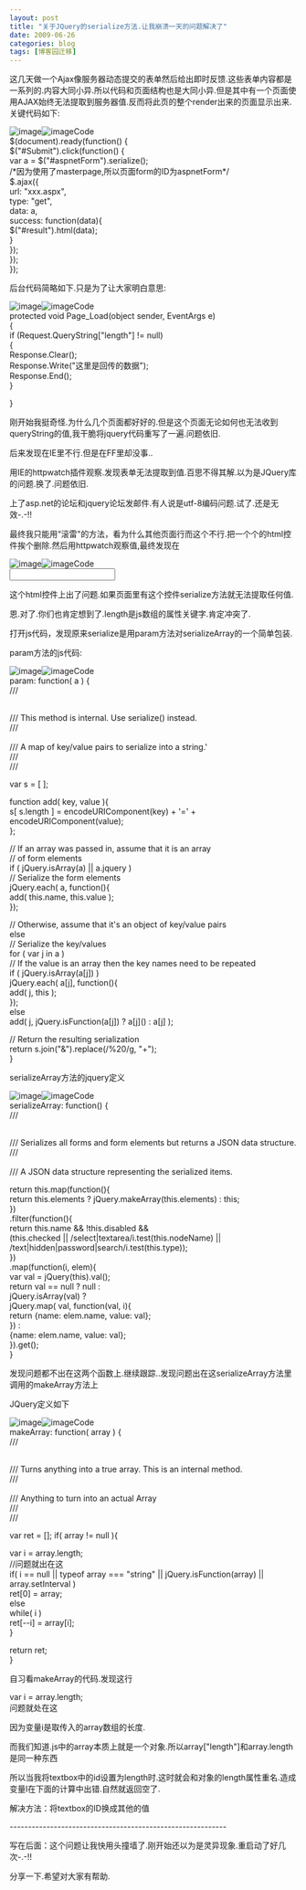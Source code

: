 ```yaml
---
layout: post
title: "关于JQuery的serialize方法.让我崩溃一天的问题解决了"
date: 2009-06-26
categories: blog
tags: [博客园迁移]
---
```


这几天做一个Ajax像服务器动态提交的表单然后给出即时反馈.这些表单内容都是一系列的.内容大同小异.所以代码和页面结构也是大同小异.但是其中有一个页面使用AJAX始终无法提取到服务器值.反而将此页的整个render出来的页面显示出来.关键代码如下:

![image](https://cdn.jsdelivr.net/gh/careyson/careyson.github.io@main/assets/images/2009-06-26-jquery-serialize/jquery-serialize-ContractedBlock.gif)![image](https://cdn.jsdelivr.net/gh/careyson/careyson.github.io@main/assets/images/2009-06-26-jquery-serialize/jquery-serialize-ExpandedBlockStart.gif)Code  
$\(document\).ready\(function\(\) \{  
$\("\#Submit"\).click\(function\(\) \{  
var a = $\("\#aspnetForm"\).serialize\(\);  
/\*因为使用了masterpage,所以页面form的ID为aspnetForm\*/  
$.ajax\(\{  
url: "xxx.aspx",  
type: "get",  
data: a,  
success: function\(data\)\{  
$\("\#result"\).html\(data\);  
\}  
\}\);  
\}\);  
\}\);  


后台代码简略如下.只是为了让大家明白意思:

![image](https://cdn.jsdelivr.net/gh/careyson/careyson.github.io@main/assets/images/2009-06-26-jquery-serialize/jquery-serialize-ContractedBlock.gif)![image](https://cdn.jsdelivr.net/gh/careyson/careyson.github.io@main/assets/images/2009-06-26-jquery-serialize/jquery-serialize-ExpandedBlockStart.gif)Code  
protected void Page\_Load\(object sender, EventArgs e\)  
\{  
if \(Request.QueryString\["length"\] \!= null\)  
\{  
Response.Clear\(\);  
Response.Write\("这里是回传的数据"\);  
Response.End\(\);  
\}  
  
\}

刚开始我挺奇怪.为什么几个页面都好好的.但是这个页面无论如何也无法收到queryString的值,我干脆将jquery代码重写了一遍.问题依旧.

后来发现在IE里不行.但是在FF里却没事..

用IE的httpwatch插件观察.发现表单无法提取到值.百思不得其解.以为是JQuery库的问题.换了.问题依旧.

上了asp.net的论坛和jquery论坛发邮件.有人说是utf-8编码问题.试了.还是无效-.-\!\!

最终我只能用“滚雷"的方法，看为什么其他页面行而这个不行.把一个个的html控件挨个删除.然后用httpwatch观察值,最终发现在

![image](https://cdn.jsdelivr.net/gh/careyson/careyson.github.io@main/assets/images/2009-06-26-jquery-serialize/jquery-serialize-ContractedBlock.gif)![image](https://cdn.jsdelivr.net/gh/careyson/careyson.github.io@main/assets/images/2009-06-26-jquery-serialize/jquery-serialize-ExpandedBlockStart.gif)Code  
<input id="length" type="text" class="txt" name="length" />  


这个html控件上出了问题.如果页面里有这个控件serialize方法就无法提取任何值.

恩.对了.你们也肯定想到了.length是js数组的属性关键字.肯定冲突了.

打开js代码，发现原来serialize是用param方法对serializeArray的一个简单包装.

param方法的js代码:

![image](https://cdn.jsdelivr.net/gh/careyson/careyson.github.io@main/assets/images/2009-06-26-jquery-serialize/jquery-serialize-ContractedBlock.gif)![image](https://cdn.jsdelivr.net/gh/careyson/careyson.github.io@main/assets/images/2009-06-26-jquery-serialize/jquery-serialize-ExpandedBlockStart.gif)Code  
param: function\( a \) \{  
/// <summary>  
/// This method is internal. Use serialize\(\) instead.  
/// </summary>  
/// <param name="a" type="Map">A map of key/value pairs to serialize into a string.</param>'  
/// <returns type="String" />  
/// <private />  
  
var s = \[ \];  
  
function add\( key, value \)\{  
s\[ s.length \] = encodeURIComponent\(key\) + '=' + encodeURIComponent\(value\);  
\};  
  
// If an array was passed in, assume that it is an array  
// of form elements  
if \( jQuery.isArray\(a\) || a.jquery \)  
// Serialize the form elements  
jQuery.each\( a, function\(\)\{  
add\( this.name, this.value \);  
\}\);  
  
// Otherwise, assume that it's an object of key/value pairs  
else  
// Serialize the key/values  
for \( var j in a \)  
// If the value is an array then the key names need to be repeated  
if \( jQuery.isArray\(a\[j\]\) \)  
jQuery.each\( a\[j\], function\(\)\{  
add\( j, this \);  
\}\);  
else  
add\( j, jQuery.isFunction\(a\[j\]\) ? a\[j\]\(\) : a\[j\] \);  
  
// Return the resulting serialization  
return s.join\("&"\).replace\(/%20/g, "+"\);  
\}

serializeArray方法的jquery定义

![image](https://cdn.jsdelivr.net/gh/careyson/careyson.github.io@main/assets/images/2009-06-26-jquery-serialize/jquery-serialize-ContractedBlock.gif)![image](https://cdn.jsdelivr.net/gh/careyson/careyson.github.io@main/assets/images/2009-06-26-jquery-serialize/jquery-serialize-ExpandedBlockStart.gif)Code  
serializeArray: function\(\) \{  
/// <summary>  
/// Serializes all forms and form elements but returns a JSON data structure.  
/// </summary>  
/// <returns type="String">A JSON data structure representing the serialized items.</returns>  
  
return this.map\(function\(\)\{  
return this.elements ? jQuery.makeArray\(this.elements\) : this;  
\}\)  
.filter\(function\(\)\{  
return this.name && \!this.disabled &&  
\(this.checked || /select|textarea/i.test\(this.nodeName\) ||  
/text|hidden|password|search/i.test\(this.type\)\);  
\}\)  
.map\(function\(i, elem\)\{  
var val = jQuery\(this\).val\(\);  
return val == null ? null :  
jQuery.isArray\(val\) ?  
jQuery.map\( val, function\(val, i\)\{  
return \{name: elem.name, value: val\};  
\}\) :  
\{name: elem.name, value: val\};  
\}\).get\(\);  
\}

发现问题都不出在这两个函数上.继续跟踪..发现问题出在这serializeArray方法里调用的makeArray方法上

JQuery定义如下

![image](https://cdn.jsdelivr.net/gh/careyson/careyson.github.io@main/assets/images/2009-06-26-jquery-serialize/jquery-serialize-ContractedBlock.gif)![image](https://cdn.jsdelivr.net/gh/careyson/careyson.github.io@main/assets/images/2009-06-26-jquery-serialize/jquery-serialize-ExpandedBlockStart.gif)Code  
makeArray: function\( array \) \{  
/// <summary>  
/// Turns anything into a true array. This is an internal method.  
/// </summary>  
/// <param name="array" type="Object">Anything to turn into an actual Array</param>  
/// <returns type="Array" />  
/// <private />  
  
var ret = \[\]; if\( array \!= null \)\{  
  
  
var i = array.length;  
//问题就出在这  
if\( i == null || typeof array === "string" || jQuery.isFunction\(array\) || array.setInterval \)  
ret\[0\] = array;  
else  
while\( i \)  
ret\[\--i\] = array\[i\];  
\}  
  
return ret;  
\}

自习看makeArray的代码.发现这行

var i = array.length;  
问题就处在这

因为变量i是取传入的array数组的长度.

而我们知道.js中的array本质上就是一个对象.所以array\["length"\]和array.length是同一种东西

所以当我将textbox中的id设置为length时.这时就会和对象的length属性重名.造成变量I在下面的计算中出错.自然就返回空了.

解决方法：将textbox的ID换成其他的值

\-----------------------------------------------------------

写在后面：这个问题让我快用头撞墙了.刚开始还以为是灵异现象.重启动了好几次-.-\!\!

分享一下.希望对大家有帮助.
